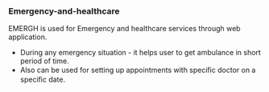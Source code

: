 ### Emergency-and-healthcare
EMERGH is used for Emergency and healthcare services through web application.
- During any emergency situation
                    - it helps user to get ambulance in short period of time.
- Also can be used for
              setting up appointments with speciﬁc doctor on a speciﬁc date.
